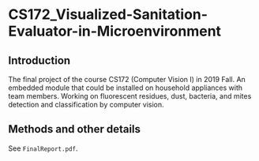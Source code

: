 # CS172_Visualized-Sanitation-Evaluator-in-Microenvironment
## Introduction
The final project of the course CS172 (Computer Vision I) in 2019 Fall.
An embedded module that could be installed on household appliances with team members. Working on fluorescent residues, dust, bacteria, and mites detection and classification by computer vision.
## Methods and other details
See `FinalReport.pdf`.
